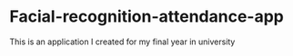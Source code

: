 # Facial-recognition-attendance-app
This is an application I created for my final year in university
